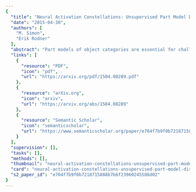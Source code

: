 ```yaml
---
{
  "title": "Neural Activation Constellations: Unsupervised Part Model Discovery with Convolutional Networks",
  "date": "2015-04-30",
  "authors": [
    "M. Simon",
    "Erik Rodner"
  ],
  "abstract": "Part models of object categories are essential for challenging recognition tasks, where differences in categories are subtle and only reflected in appearances of small parts of the object. We present an approach that is able to learn part models in a completely unsupervised manner, without part annotations and even without given bounding boxes during learning. The key idea is to find constellations of neural activation patterns computed using convolutional neural networks. In our experiments, we outperform existing approaches for fine-grained recognition on the CUB200-2011, Oxford PETS, and Oxford Flowers dataset in case no part or bounding box annotations are available and achieve state-of-the-art performance for the Stanford Dog dataset. We also show the benefits of neural constellation models as a data augmentation technique for fine-tuning. Furthermore, our paper unites the areas of generic and fine-grained classification, since our approach is suitable for both scenarios.",
  "links": [
    {
      "resource": "PDF",
      "icon": "pdf",
      "url": "https://arxiv.org/pdf/1504.08289.pdf"
    },
    {
      "resource": "arXiv.org",
      "icon": "arxiv",
      "url": "https://arxiv.org/abs/1504.08289"
    },
    {
      "resource": "Semantic Scholar",
      "icon": "semanticscholar",
      "url": "https://www.semanticscholar.org/paper/e704f7b9f0b7218715888b7b6f23960245588d02"
    }
  ],
  "supervision": [],
  "tasks": [],
  "methods": [],
  "thumbnail": "neural-activation-constellations-unsupervised-part-model-discovery-with-convolutional-networks-thumb.jpg",
  "card": "neural-activation-constellations-unsupervised-part-model-discovery-with-convolutional-networks-card.jpg",
  "s2_paper_id": "e704f7b9f0b7218715888b7b6f23960245588d02"
}
---
```


